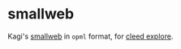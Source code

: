 # smallweb

Kagi's [smallweb](https://github.com/kagisearch/smallweb) in `opml` format, for [cleed explore](https://github.com/radulucut/cleed).
